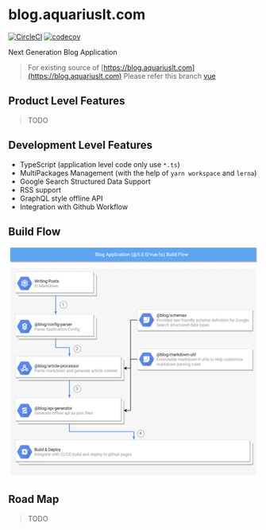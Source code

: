 # blog.aquariuslt.com

[![CircleCI](https://circleci.com/gh/aquariuslt/blog/tree/vue%40ts.svg?style=svg)](https://circleci.com/gh/aquariuslt/blog/tree/vue%40ts)
[![codecov](https://codecov.io/gh/aquariuslt/blog/branch/vue%40ts/graph/badge.svg)](https://codecov.io/gh/aquariuslt/blog)



Next Generation Blog Application

> For existing source of [https://blog.aquariuslt.com](https://blog.aquariuslt.com)
> Please refer this branch [vue](https://github.com/aquariuslt/blog/tree/vue)


## Product Level Features

> TODO


## Development Level Features

- TypeScript (application level code only use `*.ts`)
- MultiPackages Management (with the help of `yarn workspace` and `lerna`)
- Google Search Structured Data Support 
- RSS support
- GraphQL style offline API
- Integration with Github Workflow

## Build Flow

![Build Flow](./docs/imgs/build-flow.png)


## Road Map

> TODO
